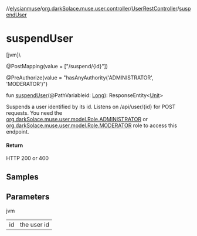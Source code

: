 //[elysianmuse](../../../index.md)/[org.darkSolace.muse.user.controller](../index.md)/[UserRestController](index.md)/[suspendUser](suspend-user.md)

# suspendUser

[jvm]\

@PostMapping(value = ["/suspend/{id}"])

@PreAuthorize(value = "hasAnyAuthority('ADMINISTRATOR', 'MODERATOR')")

fun [suspendUser](suspend-user.md)(@PathVariableid: [Long](https://kotlinlang.org/api/latest/jvm/stdlib/kotlin/-long/index.html)): ResponseEntity&lt;[Unit](https://kotlinlang.org/api/latest/jvm/stdlib/kotlin/-unit/index.html)&gt;

Suspends a user identified by its id. Listens on /api/user/{id} for POST requests. You need the [org.darkSolace.muse.user.model.Role.ADMINISTRATOR](../../org.darkSolace.muse.user.model/-role/-a-d-m-i-n-i-s-t-r-a-t-o-r/index.md) or [org.darkSolace.muse.user.model.Role.MODERATOR](../../org.darkSolace.muse.user.model/-role/-m-o-d-e-r-a-t-o-r/index.md) role to access this endpoint.

#### Return

HTTP 200 or 400

## Samples

## Parameters

jvm

| | |
|---|---|
| id | the user id |
